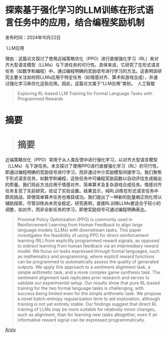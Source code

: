 # 探索基于强化学习的LLM训练在形式语言任务中的应用，结合编程奖励机制

发布时间：2024年10月22日

`LLM应用

理由：这篇论文探讨了使用近端策略优化（PPO）进行直接强化学习（RL）来对齐大型语言模型（LLMs）与下游任务的可行性。具体来说，它研究了在形式语言任务（如数学和编程）中，通过编程明确的奖励信号进行学习的方法。这表明该研究主要关注如何将LLMs应用于特定任务（如情感对齐、算术和游戏合成），并通过强化学习来优化这些应用。因此，这篇论文属于“LLM应用”类别。` `人工智能`

> Exploring RL-based LLM Training for Formal Language Tasks with Programmed Rewards

# 摘要

> # 摘要
近端策略优化（PPO）常用于从人类反馈中进行强化学习，以对齐大型语言模型（LLMs）与下游任务。本文探讨了使用PPO进行直接强化学习（RL）的可行性，即通过编程明确的奖励信号进行学习，而非通过中介奖励模型间接学习。我们聚焦于形式语言任务，如数学和编程，这些任务中可编程奖励函数以自动评估生成输出的质量。我们将此方法应用于情感对齐、简单算术及复杂游戏合成任务。情感对齐任务复现了先前研究，验证了实验设置。结果显示，纯RL训练在形式语言任务中颇具挑战，即使简单算术任务也难获成功。我们提出了一种新的批量熵正则化项以辅助探索，尽管训练尚未完全稳定。研究表明，直接RL训练LLMs更适合于较小的调整，如对齐，而非全新任务的学习，即使奖励信号可通过编程明确表达。

> Proximal Policy Optimization (PPO) is commonly used in Reinforcement Learning from Human Feedback to align large language models (LLMs) with downstream tasks. This paper investigates the feasibility of using PPO for direct reinforcement learning (RL) from explicitly programmed reward signals, as opposed to indirect learning from human feedback via an intermediary reward model. We focus on tasks expressed through formal languages, such as mathematics and programming, where explicit reward functions can be programmed to automatically assess the quality of generated outputs. We apply this approach to a sentiment alignment task, a simple arithmetic task, and a more complex game synthesis task. The sentiment alignment task replicates prior research and serves to validate our experimental setup. Our results show that pure RL-based training for the two formal language tasks is challenging, with success being limited even for the simple arithmetic task. We propose a novel batch-entropy regularization term to aid exploration, although training is not yet entirely stable. Our findings suggest that direct RL training of LLMs may be more suitable for relatively minor changes, such as alignment, than for learning new tasks altogether, even if an informative reward signal can be expressed programmatically.

[Arxiv](https://arxiv.org/abs/2410.17126)